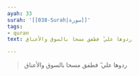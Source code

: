 ```yaml
---
ayah: 33
surah: '[[038-Surah|سورة]]'
tags:
- quran
text: ردوها علي ۖ فطفق مسحا بالسوق والأعناق

---
```

> ردوها علي ۖ فطفق مسحا بالسوق والأعناق
